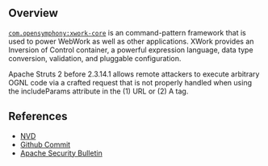 ## Overview
[`com.opensymphony:xwork-core`](http://search.maven.org/#search%7Cga%7C1%7Ca%3A%22xwork-core%22)  is an command-pattern framework that is used to power WebWork as well as other applications. XWork provides an Inversion of Control container, a powerful expression language, data type conversion, validation, and pluggable configuration.

Apache Struts 2 before 2.3.14.1 allows remote attackers to execute arbitrary OGNL code via a crafted request that is not properly handled when using the includeParams attribute in the (1) URL or (2) A tag.

## References
- [NVD](https://web.nvd.nist.gov/view/vuln/detail?vulnId=CVE-2013-1966)
- [Github Commit](https://github.com/apache/struts/commit/7e6f641ebb142663cbd1653dc49bed725edf7f56)
- [Apache Security Bulletin](http://struts.apache.org/docs/s2-013.html)
